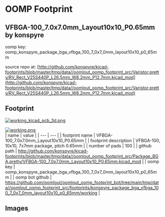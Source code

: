 # OOMP Footprint  
## VFBGA-100_7.0x7.0mm_Layout10x10_P0.65mm  by konspyre  
  
oomp key: oomp_konspyre_package_bga_vfbga_100_7_0x7_0mm_layout10x10_p0_65mm  
  
source repo at: [http://github.com/konspyre/kicad-footprints/blob/master/tmp/data//oomlout_oomp_footprint_src/Varistor.pretty/RV_Rect_V25S440P_L26.5mm_W8.2mm_P12.7mm.kicad_mod](http://github.com/konspyre/kicad-footprints/blob/master/tmp/data//oomlout_oomp_footprint_src/Varistor.pretty/RV_Rect_V25S440P_L26.5mm_W8.2mm_P12.7mm.kicad_mod)  
## Footprint  
  
[![working_kicad_pcb_3d.png](working_kicad_pcb_3d_600.png)](working_kicad_pcb_3d.png)  
  
[![working.png](working_600.png)](working.png)  
| name | value | 
| --- | --- | 
| footprint name | VFBGA-100_7.0x7.0mm_Layout10x10_P0.65mm | 
| footprint description | VFBGA-100, 10x10, 7x7mm package, pitch 0.65mm | 
| number of pads | 100 | 
| github path | http://github.com/konspyre/kicad-footprints/blob/master/tmp/data//oomlout_oomp_footprint_src/Package_BGA.pretty/VFBGA-100_7.0x7.0mm_Layout10x10_P0.65mm.kicad_mod | 
| oomp key | oomp_konspyre_package_bga_vfbga_100_7_0x7_0mm_layout10x10_p0_65mm | 
| oomp bot github | https://github.com/oomlout/oomlout_oomp_footprint_bot/tree/main/tmp/data//oomlout_oomp_footprint_src/footprints/konspyre_package_bga_vfbga_100_7_0x7_0mm_layout10x10_p0_65mm/working | 
## Images  
